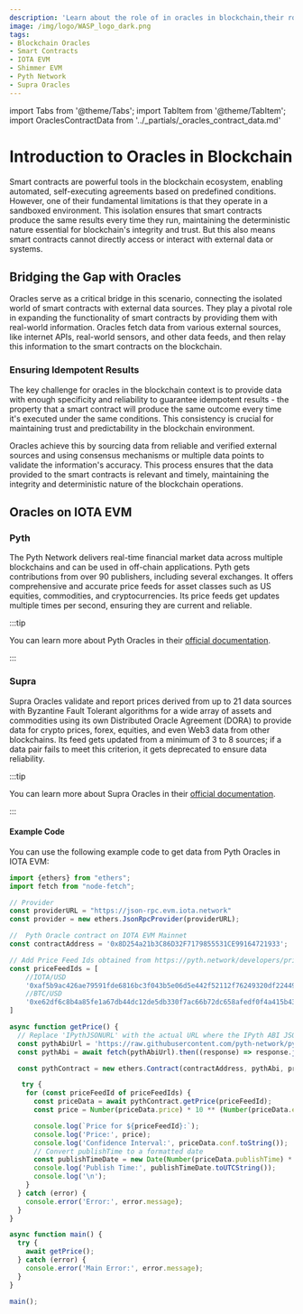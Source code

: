 ```yaml
---
description: 'Learn about the role of in oracles in blockchain,their role in providing external data to smart contracts and the available oracles in Shimmer EVM.'
image: /img/logo/WASP_logo_dark.png
tags:
- Blockchain Oracles
- Smart Contracts
- IOTA EVM
- Shimmer EVM
- Pyth Network
- Supra Oracles
---
```

import Tabs from '@theme/Tabs';
import TabItem from '@theme/TabItem';
import OraclesContractData from '../_partials/_oracles_contract_data.md'


# Introduction to Oracles in Blockchain

Smart contracts are powerful tools in the blockchain ecosystem, enabling automated, self-executing agreements based on
predefined conditions. However, one of their fundamental limitations is that they operate in a sandboxed environment.
This isolation ensures that smart contracts produce the same results every time they run, maintaining the deterministic
nature essential for blockchain's integrity and trust. But this also means smart contracts cannot directly access
or interact with external data or systems.

## Bridging the Gap with Oracles

Oracles serve as a critical bridge in this scenario, connecting the isolated world of smart contracts with external data
sources. They play a pivotal role in expanding the functionality of smart contracts by providing them
with real-world information. Oracles fetch data from various external sources, like internet APIs, real-world sensors,
and other data feeds, and then relay this information to the smart contracts on the blockchain.

### Ensuring Idempotent Results

The key challenge for oracles in the blockchain context is to provide data with enough specificity and reliability to
guarantee idempotent results - the property that a smart contract will produce the same outcome every time it's executed
under the same conditions. This consistency is crucial for maintaining trust and predictability in the blockchain
environment.

Oracles achieve this by sourcing data from reliable and verified external sources and using consensus mechanisms or
multiple data points to validate the information's accuracy. This process ensures that the data provided to the smart
contracts is relevant and timely, maintaining the integrity and deterministic nature of the blockchain
operations.

## Oracles on IOTA EVM

### Pyth

The Pyth Network delivers real-time financial market data across multiple blockchains and can be used in off-chain applications.
Pyth gets contributions from over 90 publishers, including several exchanges. It offers comprehensive and accurate price
feeds for asset classes such as US equities, commodities, and cryptocurrencies. Its price feeds get updates
multiple times per second, ensuring they are current and reliable.

:::tip

You can learn more about Pyth Oracles in their [official documentation](https://docs.pyth.network/documentation).

:::

### Supra

Supra Oracles validate and report prices derived from up to 21 data sources with Byzantine Fault Tolerant algorithms
for a wide array of assets and commodities using its own Distributed Oracle Agreement (DORA) to provide data for crypto
prices, forex, equities, and even Web3 data from other blockchains. Its feed gets updated from a minimum of 3 to 8 sources; if a data pair fails to meet this criterion, it gets deprecated to ensure data reliability.

:::tip

You can learn more about Supra Oracles in their [official documentation](https://supraoracles.com/docs/overview).

:::

<OraclesContractData/>

#### Example Code

<Tabs groupId="language" queryString>
<TabItem value="Pyth" label="Pyth">

You can use the following example code to get data from Pyth Oracles in IOTA EVM:

```typescript
import {ethers} from "ethers";
import fetch from "node-fetch";

// Provider
const providerURL = "https://json-rpc.evm.iota.network"
const provider = new ethers.JsonRpcProvider(providerURL);

//  Pyth Oracle contract on IOTA EVM Mainnet
const contractAddress = '0x8D254a21b3C86D32F7179855531CE99164721933';

// Add Price Feed Ids obtained from https://pyth.network/developers/price-feed-ids#pyth-evm-stable
const priceFeedIds = [
    //IOTA/USD
    '0xaf5b9ac426ae79591fde6816bc3f043b5e06d5e442f52112f76249320df22449',
    //BTC/USD
    '0xe62df6c8b4a85fe1a67db44dc12de5db330f7ac66b72dc658afedf0f4a415b43'
]

async function getPrice() {
  // Replace 'IPythJSONURL' with the actual URL where the IPyth ABI JSON is hosted
  const pythAbiUrl = 'https://raw.githubusercontent.com/pyth-network/pyth-sdk-solidity/main/abis/IPyth.json';
  const pythAbi = await fetch(pythAbiUrl).then((response) => response.json());

  const pythContract = new ethers.Contract(contractAddress, pythAbi, provider);

   try {
    for (const priceFeedId of priceFeedIds) {
      const priceData = await pythContract.getPrice(priceFeedId);
      const price = Number(priceData.price) * 10 ** (Number(priceData.expo));

      console.log(`Price for ${priceFeedId}:`);
      console.log('Price:', price);
      console.log('Confidence Interval:', priceData.conf.toString());
      // Convert publishTime to a formatted date
      const publishTimeDate = new Date(Number(priceData.publishTime) * 1000);
      console.log('Publish Time:', publishTimeDate.toUTCString());
      console.log('\n');
    }
  } catch (error) {
    console.error('Error:', error.message);
  }
}

async function main() {
  try {
    await getPrice();
  } catch (error) {
    console.error('Main Error:', error.message);
  }
}

main();
```

</TabItem>
</Tabs>